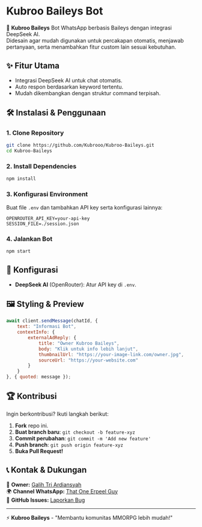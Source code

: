 # Kubroo Baileys Bot

🚀 **Kubroo Baileys** Bot WhatsApp berbasis Baileys dengan integrasi DeepSeek AI.<br>
      Didesain agar mudah digunakan untuk percakapan otomatis, menjawab pertanyaan, serta menambahkan fitur custom lain sesuai kebutuhan.

## ✨ Fitur Utama

- Integrasi DeepSeek AI untuk chat otomatis.
- Auto respon berdasarkan keyword tertentu.
- Mudah dikembangkan dengan struktur command terpisah.

## 🛠️ Instalasi & Penggunaan

### **1. Clone Repository**
```bash
git clone https://github.com/Kubrooo/Kubroo-Baileys.git
cd Kubroo-Baileys
```

### **2. Install Dependencies**
```bash
npm install
```

### **3. Konfigurasi Environment**
Buat file `.env` dan tambahkan API key serta konfigurasi lainnya:
```env
OPENROUTER_API_KEY=your-api-key
SESSION_FILE=./session.json
```

### **4. Jalankan Bot**
```bash
npm start
```

## 🔧 Konfigurasi

- **DeepSeek AI** (OpenRouter): Atur API key di `.env`.

## 🖼️ Styling & Preview

```javascript
await client.sendMessage(chatId, {
    text: "Informasi Bot",
    contextInfo: {
        externalAdReply: {
            title: "Owner Kubroo Baileys",
            body: "Klik untuk info lebih lanjut",
            thumbnailUrl: "https://your-image-link.com/owner.jpg",
            sourceUrl: "https://your-website.com"
        }
    }
}, { quoted: message });
```

## 🏆 Kontribusi

Ingin berkontribusi? Ikuti langkah berikut:
1. **Fork** repo ini.
2. **Buat branch baru**: `git checkout -b feature-xyz`
3. **Commit perubahan**: `git commit -m 'Add new feature'`
4. **Push branch**: `git push origin feature-xyz`
5. **Buka Pull Request!**

## 📞 Kontak & Dukungan

📢 **Owner:** [Galih Tri Ardiansyah](galihtriardiansyah@gmail.com)  
🌍 **Channel WhatsApp:** [That One Erpeel Guy](https://whatsapp.com/channel/0029Vb279pQChq6Ehbx4su3c)  
📌 **GitHub Issues:** [Laporkan Bug](https://github.com/Kubrooo/Kubroo-Baileys/issues)

---
⚡ **Kubroo Baileys** - "Membantu komunitas MMORPG lebih mudah!"

